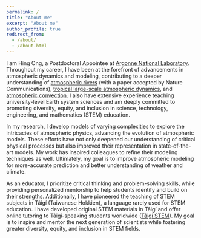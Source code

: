 ```yaml
---
permalink: /
title: "About me"
excerpt: "About me"
author_profile: true
redirect_from: 
  - /about/
  - /about.html
---
```


I am Hing Ong, a Postdoctoral Appointee at [Argonne National Laboratory](https://www.anl.gov/). Throughout my career, I have been at the forefront of advancements in atmospheric dynamics and modeling, contributing to a deeper understanding of [atmospheric rivers](https://hingong.github.io/portfolio/portfolio-1/) (with a paper accepted by Nature Communications), [tropical large-scale atmospheric dynamics](https://hingong.github.io/portfolio/portfolio-2/), and [atmospheric convection](https://hingong.github.io/portfolio/portfolio-3/). I also have extensive experience teaching university-level Earth system sciences and am deeply committed to promoting diversity, equity, and inclusion in science, technology, engineering, and mathematics (STEM) education.

In my research, I develop models of varying complexities to explore the intricacies of atmospheric physics, advancing the evolution of atmospheric models. These efforts have not only deepened our understanding of critical physical processes but also improved their representation in state-of-the-art models. My work has inspired colleagues to refine their modeling techniques as well. Ultimately, my goal is to improve atmospheric modeling for more-accurate prediction and better understanding of weather and climate.

As an educator, I prioritize critical thinking and problem-solving skills, while providing personalized mentorship to help students identify and build on their strengths. Additionally, I have pioneered the teaching of STEM subjects in Tâigí (Taiwanese Hokkien), a language rarely used for STEM education. I have developed original STEM materials in Tâigí and offer online tutoring to Tâigí-speaking students worldwide ([Tâigí STEM](https://www.facebook.com/profile.php?id=100093530741823)). My goal is to inspire and mentor the next generation of scientists while fostering greater diversity, equity, and inclusion in STEM fields.
